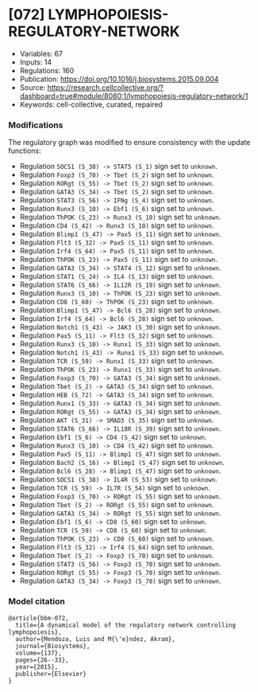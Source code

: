 # \[072\] LYMPHOPOIESIS-REGULATORY-NETWORK

 - Variables: 67
 - Inputs: 14
 - Regulations: 160
 - Publication: https://doi.org/10.1016/j.biosystems.2015.09.004
 - Source: https://research.cellcollective.org/?dashboard=true#module/8080:1/lymphopoiesis-regulatory-network/1
 - Keywords: cell-collective, curated, repaired


### Modifications

The regulatory graph was modified to ensure consistency with the update functions:

 - Regulation `SOCS1 (S_38) -> STAT5 (S_1)` sign set to `unknown`.
 - Regulation `Foxp3 (S_70) -> Tbet (S_2)` sign set to `unknown`.
 - Regulation `RORgt (S_55) -> Tbet (S_2)` sign set to `unknown`.
 - Regulation `GATA3 (S_34) -> Tbet (S_2)` sign set to `unknown`.
 - Regulation `STAT3 (S_56) -> IFNg (S_4)` sign set to `unknown`.
 - Regulation `Runx3 (S_10) -> Ebf1 (S_6)` sign set to `unknown`.
 - Regulation `ThPOK (S_23) -> Runx3 (S_10)` sign set to `unknown`.
 - Regulation `CD4 (S_42) -> Runx3 (S_10)` sign set to `unknown`.
 - Regulation `Blimp1 (S_47) -> Pax5 (S_11)` sign set to `unknown`.
 - Regulation `Flt3 (S_32) -> Pax5 (S_11)` sign set to `unknown`.
 - Regulation `Irf4 (S_64) -> Pax5 (S_11)` sign set to `unknown`.
 - Regulation `ThPOK (S_23) -> Pax5 (S_11)` sign set to `unknown`.
 - Regulation `GATA3 (S_34) -> STAT4 (S_12)` sign set to `unknown`.
 - Regulation `STAT1 (S_24) -> IL4 (S_13)` sign set to `unknown`.
 - Regulation `STAT6 (S_66) -> IL12R (S_19)` sign set to `unknown`.
 - Regulation `Runx3 (S_10) -> ThPOK (S_23)` sign set to `unknown`.
 - Regulation `CD8 (S_60) -> ThPOK (S_23)` sign set to `unknown`.
 - Regulation `Blimp1 (S_47) -> Bcl6 (S_28)` sign set to `unknown`.
 - Regulation `Irf4 (S_64) -> Bcl6 (S_28)` sign set to `unknown`.
 - Regulation `Notch1 (S_43) -> JAK3 (S_30)` sign set to `unknown`.
 - Regulation `Pax5 (S_11) -> Flt3 (S_32)` sign set to `unknown`.
 - Regulation `Runx3 (S_10) -> Runx1 (S_33)` sign set to `unknown`.
 - Regulation `Notch1 (S_43) -> Runx1 (S_33)` sign set to `unknown`.
 - Regulation `TCR (S_59) -> Runx1 (S_33)` sign set to `unknown`.
 - Regulation `ThPOK (S_23) -> Runx1 (S_33)` sign set to `unknown`.
 - Regulation `Foxp3 (S_70) -> GATA3 (S_34)` sign set to `unknown`.
 - Regulation `Tbet (S_2) -> GATA3 (S_34)` sign set to `unknown`.
 - Regulation `HEB (S_72) -> GATA3 (S_34)` sign set to `unknown`.
 - Regulation `Runx1 (S_33) -> GATA3 (S_34)` sign set to `unknown`.
 - Regulation `RORgt (S_55) -> GATA3 (S_34)` sign set to `unknown`.
 - Regulation `AKT (S_31) -> SMAD3 (S_35)` sign set to `unknown`.
 - Regulation `STAT6 (S_66) -> IL18R (S_39)` sign set to `unknown`.
 - Regulation `Ebf1 (S_6) -> CD4 (S_42)` sign set to `unknown`.
 - Regulation `Runx3 (S_10) -> CD4 (S_42)` sign set to `unknown`.
 - Regulation `Pax5 (S_11) -> Blimp1 (S_47)` sign set to `unknown`.
 - Regulation `Bach2 (S_16) -> Blimp1 (S_47)` sign set to `unknown`.
 - Regulation `Bcl6 (S_28) -> Blimp1 (S_47)` sign set to `unknown`.
 - Regulation `SOCS1 (S_38) -> IL4R (S_53)` sign set to `unknown`.
 - Regulation `TCR (S_59) -> IL7R (S_54)` sign set to `unknown`.
 - Regulation `Foxp3 (S_70) -> RORgt (S_55)` sign set to `unknown`.
 - Regulation `Tbet (S_2) -> RORgt (S_55)` sign set to `unknown`.
 - Regulation `GATA3 (S_34) -> RORgt (S_55)` sign set to `unknown`.
 - Regulation `Ebf1 (S_6) -> CD8 (S_60)` sign set to `unknown`.
 - Regulation `TCR (S_59) -> CD8 (S_60)` sign set to `unknown`.
 - Regulation `ThPOK (S_23) -> CD8 (S_60)` sign set to `unknown`.
 - Regulation `Flt3 (S_32) -> Irf4 (S_64)` sign set to `unknown`.
 - Regulation `Tbet (S_2) -> Foxp3 (S_70)` sign set to `unknown`.
 - Regulation `STAT3 (S_56) -> Foxp3 (S_70)` sign set to `unknown`.
 - Regulation `RORgt (S_55) -> Foxp3 (S_70)` sign set to `unknown`.
 - Regulation `GATA3 (S_34) -> Foxp3 (S_70)` sign set to `unknown`.


### Model citation

```
@article{bbm-072,
  title={A dynamical model of the regulatory network controlling lymphopoiesis},
  author={Mendoza, Luis and M{\'e}ndez, Akram},
  journal={Biosystems},
  volume={137},
  pages={26--33},
  year={2015},
  publisher={Elsevier}
}

```

